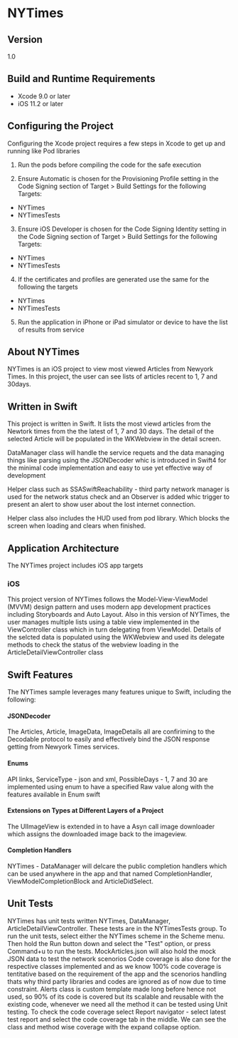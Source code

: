 # NYTimes

## Version

1.0

## Build and Runtime Requirements
+ Xcode 9.0 or later
+ iOS 11.2 or later

## Configuring the Project

Configuring the Xcode project requires a few steps in Xcode to get up and running like Pod libraries

1) Run the pods before compiling the code for the safe execution

2) Ensure Automatic is chosen for the Provisioning Profile setting in the Code Signing section of Target > Build Settings for the following Targets:

- NYTimes
- NYTimesTests

3) Ensure iOS Developer is chosen for the Code Signing Identity setting in the Code Signing section of Target > Build Settings for the following Targets:

- NYTimes
- NYTimesTests

4) If the certificates and profiles are generated use the same for the following the targets

- NYTimes
- NYTimesTests

5) Run the application in iPhone or iPad simulator or device to have the list of results from service
## About NYTimes

NYTimes is an iOS project to view most viewed Articles from Newyork Times. In this project, the user can see lists of articles recent to 1, 7 and 30days.

## Written in Swift

This project is written in Swift. It lists the most viewd articles from the Newtork times from the the latest of 1, 7 and 30 days. The detail of the selected Article will be populated in the WKWebview in the detail screen.

DataManager class will handle the service requets and the data managing things like parsing using the JSONDecoder whic is introduced in Swift4 for the minimal code implementation and easy to use yet effective way of development

Helper class such as SSASwiftReachability - third party network manager is used for the network status check and an Observer is added whic trigger to present an alert to show user about the lost internet connection.

Helper class also includes the HUD used from pod library. Which blocks the screen when loading and clears when finished.

## Application Architecture

The NYTimes project includes iOS app targets

### iOS

This project version of NYTimes follows the Model-View-ViewModel (MVVM) design pattern and uses modern app development practices including Storyboards and Auto Layout. Also in this version of NYTimes, the user manages multiple lists using a table view implemented in the ViewController class which in turn delegating from ViewModel. Details of the selcted data is populated using the WKWebview and used its delegate methods to check the status of the webview loading in the ArticleDetailViewController class

## Swift Features

The NYTimes sample leverages many features unique to Swift, including the following:

#### JSONDecoder

The Articles, Article, ImageData, ImageDetails all are confiriming to the Decodable protocol to easily and effectively bind the JSON response getting from Newyork Times services.

#### Enums

API links, ServiceType - json and xml, PossibleDays - 1, 7 and 30 are implemented using enum to have a specified Raw value along with the features available in Enum swift

#### Extensions on Types at Different Layers of a Project

The UIImageView is extended in to have a Asyn call image downloader which assigns the downloaded image back to the imageview.

#### Completion Handlers

NYTimes - DataManager will delcare the public completion handlers which can be used anywhere in the app and that named
CompletionHandler, ViewModelCompletionBlock and ArticleDidSelect.

## Unit Tests

NYTimes has unit tests written NYTimes, DataManager, ArticleDetailViewController. These tests are in the NYTimesTests group. To run the unit tests, select either the NYTimes scheme in the Scheme menu. Then hold the Run button down and select the "Test" option, or press Command+u to run the tests.
MockArticles.json will also hold the mock JSON data to test the network scenorios
Code coverage is also done for the respective classes implemented and as we know 100% code coverage is tentitative based on the requirement of the app and the scenorios handling thats why third party libraries and codes are ignored as of now due to time constraint. Alerts class is custom template made long before hence not used, so 90% of its code is covered but its scalable and reusable with the existing code, whenever we need all the method it can be tested using Unit testing. To check the code coverage select Report navigator - select latest test report and select the code coverage tab in the middle. We can see the class and method wise coverage with the expand collapse option.
